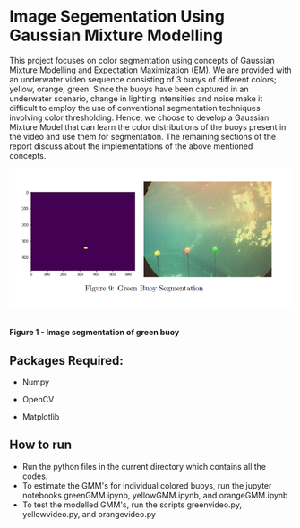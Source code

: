 # Image Segementation Using Gaussian Mixture Modelling 

This project focuses on color segmentation using concepts of Gaussian Mixture Modelling and Expectation Maximization (EM). We are provided with an underwater video sequence consisting of 3 buoys of different colors; yellow, orange, green. Since the buoys have been captured in an underwater scenario, change in lighting intensities and noise make it difficult to employ the use of conventional segmentation techniques involving color thresholding. Hence, we choose to develop a Gaussian Mixture Model that can learn the
color distributions of the buoys present in the video and use them for segmentation. The remaining sections of the report discuss about the implementations of the above mentioned concepts.


<p align="center">
  <p align="center"><img src="/Data/Sample.PNG"></p>
  <br><b>Figure 1 - Image segmentation of green buoy</b><br>
</p>


## Packages Required:

- Numpy

- OpenCV

- Matplotlib

## How to run

- Run the python files in the current directory which contains all the codes.
- To estimate the GMM's for individual colored buoys, run the jupyter notebooks greenGMM.ipynb, yellowGMM.ipynb, and orangeGMM.ipynb
- To test the modelled GMM's, run the scripts greenvideo.py, yellowvideo.py, and orangevideo.py


